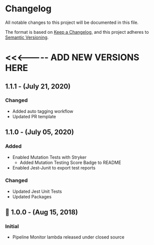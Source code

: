 # Changelog
All notable changes to this project will be documented in this file.

The format is based on [Keep a Changelog](https://keepachangelog.com/en/1.0.0/),
and this project adheres to [Semantic Versioning](https://semver.org/).


# <<<----- ADD NEW VERSIONS HERE

## 1.1.1 - (July 21, 2020)
### Changed
- Added auto tagging workflow
- Updated PR template


## 1.1.0 - (July 05, 2020)
### Added
- Enabled Mutation Tests with Stryker
    - Added Mutation Testing Score Badge to README
- Enabled Jest-Junit to export test reports
### Changed
- Updated Jest Unit Tests
- Updated Packages


## 🚀 1.0.0 - (Aug 15, 2018)
### Initial
- Pipeline Monitor lambda released under closed source